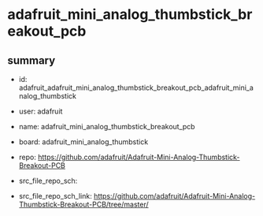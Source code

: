 # adafruit_mini_analog_thumbstick_breakout_pcb
 
## summary 
* id: adafruit_adafruit_mini_analog_thumbstick_breakout_pcb_adafruit_mini_analog_thumbstick
* user: adafruit
* name: adafruit_mini_analog_thumbstick_breakout_pcb
* board: adafruit_mini_analog_thumbstick
* repo: https://github.com/adafruit/Adafruit-Mini-Analog-Thumbstick-Breakout-PCB



* src_file_repo_sch: 
* src_file_repo_sch_link: https://github.com/adafruit/Adafruit-Mini-Analog-Thumbstick-Breakout-PCB/tree/master/




